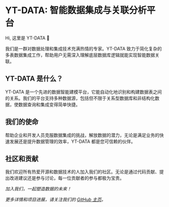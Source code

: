 # YT-DATA: 智能数据集成与关联分析平台

Hi, 这里是 YT-DATA 👋

我们是一群对数据处理和集成技术充满热情的专家。YT-DATA 致力于简化复杂的多表数据集成工作，帮助用户无需深入理解底层数据库逻辑就能实现智能数据关联。

## YT-DATA 是什么？

YT-DATA 是一个先进的数据智能建模平台，它能自动化地识别和构建数据表之间的关系。我们的平台支持多种数据源，包括但不限于关系型数据库和非结构化数据，使数据查询和集成变得简单快捷。


## 我们的使命

帮助企业和开发人员克服数据集成的挑战，解放数据的潜力，无论是满足业务的快速发展还是提升数据管理的效率，YT-DATA 都是您可信赖的伙伴。

## 社区和贡献

我们欢迎所有热爱开源和数据技术的人加入我们的社区。无论是通过代码贡献、提出改进建议还是参与讨论，每一位贡献者的参与都极为宝贵。

_加入我们，一起塑造数据的未来！_

_更多详情和项目进展，请关注我们的 [GitHub 主页](https://github.com/yt-data)。_

